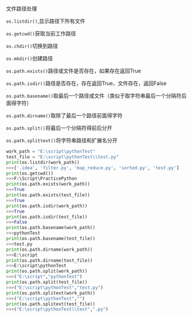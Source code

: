 文件路径处理

```os.listdir()```,显示路径下所有文件

```os.getcwd()```获取当前工作路径

```os.chdir()```切换到路径

```os.mkdir()```创建路径

```os.path.exists()```路径或文件是否存在，如果存在返回True

```os.path.isdir()```路径是否存在，存在返回True，文件存在，返回False

```os.path.basename()```取最后一个路径或文件（类似于取字符串最后一个分隔符后面得字符）

```os.path.dirname()```取除了最后一个路径前面得字符

```os.path.split()```将最后一个分隔符得前后分开

```os.path.splittext()```将字符串路径和扩展名分开

```python
work_path = "E:\script\pythonTest"
test_file = "E:\script\pythonTest\\test.py"
print(os.listdir(work_path))
>>>['.idea', 'filter.py', 'map_reduce.py', 'sorted.py', 'test.py']
print(os.getcwd())
>>>F:\Script\PracticePython
print(os.path.exists(work_path))
>>>True
print(os.path.exists(test_file))
>>>True
print(os.path.isdir(work_path))
>>>True
print(os.path.isdir(test_file))
>>>False
print(os.path.basename(work_path))
>>>pythonTest
print(os.path.basename(test_file))
>>>test.py
print(os.path.dirname(work_path))
>>>E:\script
print(os.path.dirname(test_file))
>>>E:\script\pythonTest
print(os.path.split(work_path))
>>>("E:\script","pythonTest")
print(os.path.split(test_file))
>>>("E:\script\pythonTest","test.py")
print(os.path.splitext(work_path))
>>>("E:\script\pythonTest","")
print(os.path.splitext(test_file))
>>>("E:\script\pythonTest\\test",".py")
```
